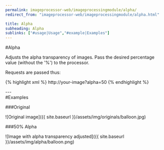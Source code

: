 ```yaml
---
permalink: imageprocessor-web/imageprocessingmodule/alpha/
redirect_from: "imageprocessor-web/imageprocessingmodule/alpha.html"

title: Alpha
subheading: Alpha
sublinks: ["#usage|Usage","#example|Examples"]
---
```

<section id="usage">
#Alpha

Adjusts the alpha transparency of images. Pass the desired percentage
value (without the '%') to the processor.

Requests are passed thus:

{% highlight xml %}
http://your-image?alpha=50
{% endhighlight %}
</section>
---
<section id="example">
#Examples

###Original

![Original image]({{ site.baseurl }}/assets/img/originals/balloon.jpg)

###50% Alpha

![Image with alpha transparency adjusted]({{ site.baseurl }}/assets/img/alpha/balloon.png)
</section>
